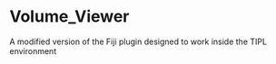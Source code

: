 Volume_Viewer
=============
A modified version of the Fiji plugin designed to work inside the TIPL environment
